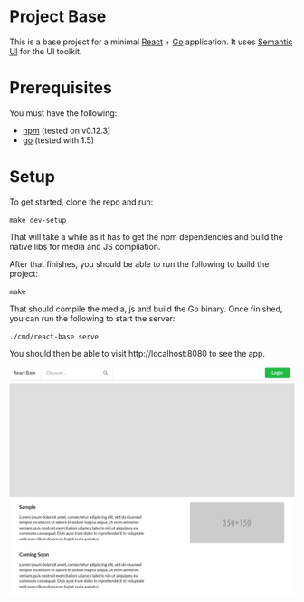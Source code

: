 # Project Base
This is a base project for a minimal 
[React](https://facebook.github.io/react/) + [Go](http://golang.org) 
application.  It uses [Semantic UI](http://semantic-ui.com/) for the 
UI toolkit.

# Prerequisites
You must have the following:

- [npm](https://www.npmjs.com/) (tested on v0.12.3)
- [go](http://golang.org) (tested with 1.5)

# Setup
To get started, clone the repo and run:

`make dev-setup`

That will take a while as it has to get the npm dependencies and build the
native libs for media and JS compilation.

After that finishes, you should be able to run the following to build the
project:

`make`

That should compile the media, js and build the Go binary.  Once finished,
you can run the following to start the server:

`./cmd/react-base serve`

You should then be able to visit http://localhost:8080 to see the app.

![](/screenshot.png?raw=true)
